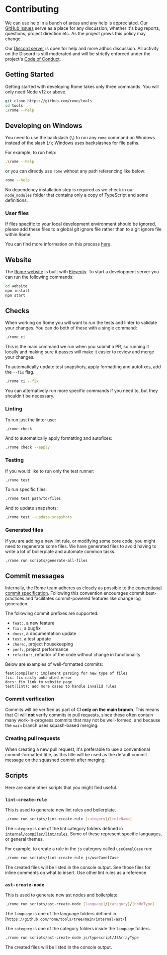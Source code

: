 # Contributing

We can use help in a bunch of areas and any help is appreciated. Our [GitHub issues](https://github.com/rome/tools/issues) serve as a place for any discussion, whether it's bug reports, questions, project direction etc. As the project grows this policy may change.

Our [Discord server](https://discord.gg/9WxHa5d) is open for help and more adhoc discussion. All activity on the Discord is still moderated and will be strictly enforced under the project's [Code of Conduct](./CODE_OF_CONDUCT.md).

## Getting Started

Getting started with developing Rome takes only three commands. You will only need Node v12 or above.

```bash
git clone https://github.com/rome/tools
cd tools
./rome --help
```

## Developing on Windows

You need to use the backslash (`\`) to run any `rome` command on Windows instead of the slash (`/`); Windows uses backslashes for file paths.

For example, to run help:

```bash
.\rome --help
```
or you can directly use `rome` without any path referencing like below:

```bash
rome --help
```

No dependency installation step is required as we check in our `node_modules` folder that contains only a copy of TypeScript and some definitions.

### User files

If files specific to your local development environment should be ignored, please add these files to a global git ignore file rather than to a git ignore file within Rome.

You can find more information on this process [here](https://help.github.com/en/github/using-git/ignoring-files#configuring-ignored-files-for-all-repositories-on-your-computer).

## Website

The [Rome website](https://rome.tools/) is built with [Eleventy](https://www.11ty.dev/). To start a development server you can run the following commands:

```bash
cd website
npm install
npm start
```

## Checks

When working on Rome you will want to run the tests and linter to validate your changes. You can do both of these with a single command:

```bash
./rome ci
```

This is the main command we run when you submit a PR, so running it locally and making sure it passes will make it easier to review and merge your changes.

To automatically update test snapshots, apply formatting and autofixes, add the `--fix` flag.

```bash
./rome ci --fix
```

You can alternatively run more specific commands if you need to, but they shouldn't be necessary.

### Linting

To run just the linter use:

```bash
./rome check
```

And to automatically apply formatting and autofixes:

```bash
./rome check --apply
```

### Testing

If you would like to run only the test runner:

```bash
./rome test
```

To run specific files:

```bash
./rome test path/to/files
```

And to update snapshots:

```bash
./rome test --update-snapshots
```

### Generated files

If you are adding a new lint rule, or modifying some core code, you might need to regenerate some files. We have generated files to avoid having to write a lot of boilerplate and automate common tasks.

```bash
./rome run scripts/generate-all-files
```

## Commit messages

Internally, the Rome team adheres as closely as possible to the [conventional commit specification](https://www.conventionalcommits.org/en/v1.0.0-beta.2/).
Following this convention encourages commit best-practices and facilitates commit-powered features like change log generation.


The following commit prefixes are supported:
- `feat:`, a new feature
- `fix:`, a bugfix
- `docs:`, a documentation update
- `test`, a test update
- `chore:`, project housekeeping
- `perf:`, project performance
- `refactor:`, refactor of the code without change in functionality

 Below are examples of well-formatted commits:

```
feat(compiler): implement parsing for new type of files
fix: fix nasty unhandled error
docs: fix link to website page
test(lint): add more cases to handle invalid rules
```

### Commit verification

Commits will be verified as part of CI **only on the main branch**. This means that CI will **not** verify commits in pull requests, since these often contain many work-in-progress commits that may not be well-formed, and because the `main` branch uses squash-based merging.

### Creating pull requests

When creating a new pull request, it's preferable to use a conventional commit-formatted title, as this title will be used as the default commit message on the squashed commit after merging.
## Scripts

Here are some other scripts that you might find useful.

### `lint-create-rule`

This is used to generate new lint rules and boilerplate.

```bash
./rome run scripts/lint-create-rule [category]/[ruleName]
```

The `category` is one of the lint category folders defined in [`internal/compiler/lint/rules`](https://github.com/rome/tools/tree/main/internal/compiler/lint/rules). Some of these represent specific languages, or general themes.

For example, to create a rule in the `js` category called `useCamelCase` run:

```bash
./rome run scripts/lint-create-rule js/useCamelCase
```

The created files will be listed in the console output. See those files for inline comments on what to insert. Use other lint rules as a reference.

### `ast-create-node`

This is used to generate new ast nodes and boilerplate.

```bash
./rome run scripts/ast-create-node [language]/[category]/[nodeType]
```

The `language` is one of the language folders defined in [`https://github.com/rome/tools/tree/main/internal/ast/`]

The `category` is one of the category folders inside the `language` folders.

```bash
./rome run scripts/ast-create-node js/typescript/JSArrayType
```

The created files will be listed in the console output.
